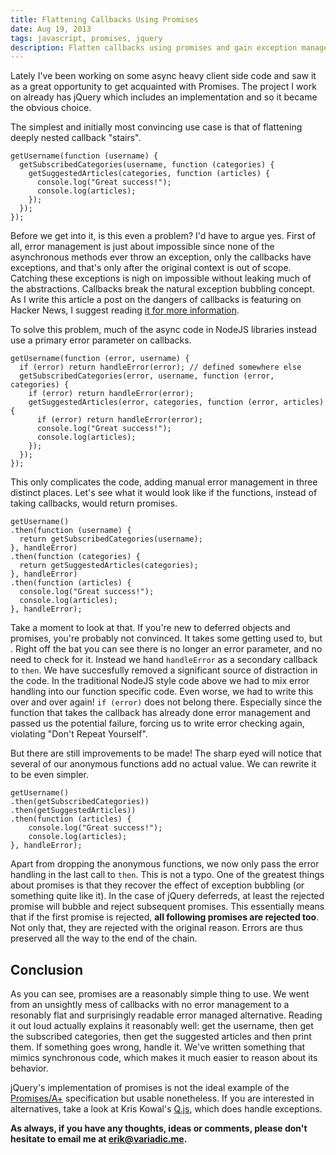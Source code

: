 ```yaml
---
title: Flattening Callbacks Using Promises
date: Aug 19, 2013
tags: javascript, promises, jquery
description: Flatten callbacks using promises and gain exception management and readability.
---
```


Lately I've been working on some async heavy client side code and saw it as a great opportunity to get acquainted with Promises. The project I work on already has jQuery which includes an implementation and so it became the obvious choice.

The simplest and initially most convincing use case is that of flattening deeply nested callback "stairs".

~~~~~{.javascript}
getUsername(function (username) {
  getSubscribedCategories(username, function (categories) {
    getSuggestedArticles(categories, function (articles) {
      console.log("Great success!");
      console.log(articles);
    });
  });
});
~~~~~

Before we get into it, is this even a problem? I'd have to argue yes. First of all, error management is just about impossible since none of the asynchronous methods ever throw an exception, only the callbacks have exceptions, and that's only after the original context is out of scope. Catching these exceptions is nigh on impossible without leaking much of the abstractions. Callbacks break the natural exception bubbling concept. As I write this article a post on the dangers of callbacks is featuring on Hacker News, I suggest reading [it for more information][callbackgoto].

To solve this problem, much of the async code in NodeJS libraries instead use a primary error parameter on callbacks.

~~~~~{.javascript}
getUsername(function (error, username) {
  if (error) return handleError(error); // defined somewhere else
  getSubscribedCategories(error, username, function (error, categories) {
    if (error) return handleError(error);
    getSuggestedArticles(error, categories, function (error, articles) {
      if (error) return handleError(error);
      console.log("Great success!");
      console.log(articles);
    });
  });
});
~~~~~

This only complicates the code, adding manual error management in three distinct places. Let's see what it would look like if the functions, instead of taking callbacks, would return promises.

~~~~~{.javascript}
getUsername()
.then(function (username) {
  return getSubscribedCategories(username);
}, handleError)
.then(function (categories) {
  return getSuggestedArticles(categories);
}, handleError)
.then(function (articles) {
  console.log("Great success!");
  console.log(articles);
}, handleError);
~~~~~

Take a moment to look at that. If you're new to deferred objects and promises, you're probably not convinced. It takes some getting used to, but . Right off the bat you can see there is no longer an error parameter, and no need to check for it. Instead we hand `handleError` as a secondary callback to `then`. We have succesfully removed a significant source of distraction in the code. In the traditional NodeJS style code above we had to mix error handling into our function specific code. Even worse, we had to write this over and over again! `if (error)` does not belong there. Especially since the function that takes the callback has already done error management and passed us the potential failure, forcing us to write error checking again, violating "Don't Repeat Yourself".

But there are still improvements to be made! The sharp eyed will notice that several of our anonymous functions add no actual value. We can rewrite it to be even simpler.

~~~~~{.javascript}
getUsername()
.then(getSubscribedCategories))
.then(getSuggestedArticles))
.then(function (articles) {
    console.log("Great success!");
    console.log(articles);
}, handleError);
~~~~~

Apart from dropping the anonymous functions, we now only pass the error handling in the last call to `then`. This is not a typo. One of the greatest things about promises is that they recover the effect of exception bubbling (or something quite like it). In the case of jQuery deferreds, at least the rejected promise will bubble and reject subsequent promises. This essentially means that if the first promise is rejected, __all following promises are rejected too__. Not only that, they are rejected with the original reason. Errors are thus preserved all the way to the end of the chain.

## Conclusion

As you can see, promises are a reasonably simple thing to use. We went from an unsightly mess of callbacks with no error management to a resonably flat and surprisingly readable error managed alternative. Reading it out loud actually explains it reasonably well: get the username, then get the subscribed categories, then get the suggested articles and then print them. If something goes wrong, handle it. We've written something that mimics synchronous code, which makes it much easier to reason about its behavior.

jQuery's implementation of promises is not the ideal example of the [Promises/A+][promises] specification but usable nonetheless. If you are interested in alternatives, take a look at Kris Kowal's [Q.js][qjs], which does handle exceptions.

__As always, if you have any thoughts, ideas or comments, please don't hesitate to email me at <erik@variadic.me>.__

[callbackgoto]: http://tirania.org/blog/archive/2013/Aug-15.html
[promises]: http://promises-aplus.github.io/promises-spec/
[whenimplement]: https://github.com/jquery/jquery/blob/master/src/deferred.js#L96
[qjs]: https://github.com/kriskowal/q
